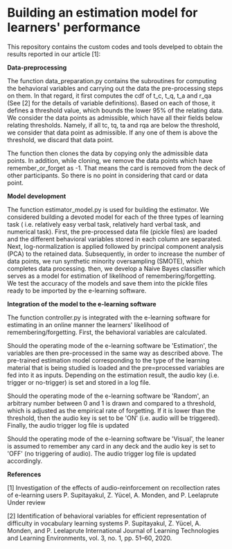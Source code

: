 # Building an estimation model for learners' performance

This repository contains the custom codes and tools develped to obtain the results reported in our article [1]:

**Data-preprocessing**

The function data_preparation.py contains the subroutines for computing the behavioral variables and carrying out the data the pre-processing steps on them. In that regard, it first computes the cdf of t_c, t_q, t_a and r_qa (See [2] for the details of variable definitions). Based on each of those, it defines a threshold value, which bounds the lower 95% of the relating data. We consider the data points as admissible, which have all their fields below relating thresholds. Namely, if all tc, tq, ta and rqa are below the threshold, we consider that data point as admissible. If any one of them is above the threshold, we discard that data point. 

The function then clones the data by copying only the admissible data points. In addition, while cloning, we remove the data points which have remember_or_forget 
as -1. That means the card is removed from the deck of other participants. So there is no point in considering that card or data point.

**Model development**

The function estimator_model.py is used for building the estimator. We considered building a devoted model for each of the three types of learning task ( i.e. relatively easy verbal task, relatively hard verbal task, and numerical task). First, the pre-processed data file (pickle files) are loaded and the different behavioral variables stored in each column are separated. Next, log-normalization is applied followed by principal component analysis (PCA) to the retained data. Subsequently, in order to  increase the number of data points, we run synthetic minority oversampling (SMOTE), which completes data processing. then, we develop a Naive Bayes classifier which serves as a model for estimation of likelihood of remembering/forgetting. We test the accuracy of the models and save them into  the pickle files ready to be imported by the e-learning software.

**Integration of the model to the e-learning software**

The function controller.py is integrated with the e-learning software for estimating in an online manner the learners' likelihood of remembering/forgetting. First, the behavioral variables are calculated. 

Should the operating mode of the e-learning software be 'Estimation', the variables are then pre-processed in the same way as described above. The pre-trained estimation model corresponding to the type of the learning material that is being studied is loaded and the pre=processed variables are fed into it as inputs. Depending on the estimation result, the audio key (i.e. trigger or no-trigger) is set and stored in a log file.
    
Should the operating mode of the e-learning software be 'Random', an arbitrary number between 0 and 1 is drawn and compared to a threshold, which is adjusted as the empirical rate of forgetting. If it is lower than the threshold, then the audio key is set to be 'ON' (i.e. audio will be triggered). Finally,  the audio trigger log file is updated 

Should the operating mode of the e-learning software be 'Visual',  the leaner is assumed to remember any card in any deck and the audio key is set to 'OFF' (no triggering of audio). The audio trigger log file is updated accordingly.
    

**References**

[1] Investigation of the effects of audio-reinforcement on recollection rates of e-learning users
P. Supitayakul, Z. Yücel, A. Monden, and P. Leelaprute
Under review

[2] Identification of behavioral variables for efficient representation of difficulty in vocabulary learning systems
P. Supitayakul, Z. Yücel, A. Monden, and P. Leelaprute
International Journal of Learning Technologies and Learning Environments, vol. 3, no. 1, pp. 51–60, 2020.
